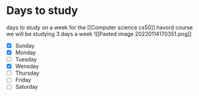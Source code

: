# Days to study
days to study on a week  for the [[Computer science cs50]] havord course
we will be studying 3 days a week
![[Pasted image 20220114170351.png]]
- [x] Sunday
- [x] Monday
- [ ] Tuesday
- [x] Wensday
- [ ] Thursday
- [ ] Friday
- [ ] Saturday